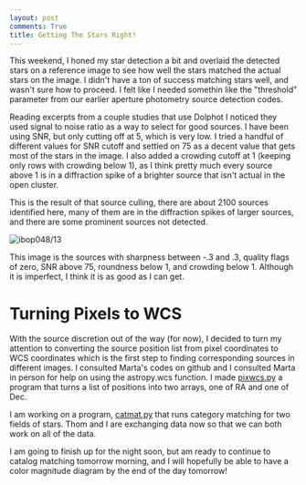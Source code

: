 ```yaml
---
layout: post
comments: True
title: Getting The Stars Right!
---
```


This weekend, I honed my star detection a bit and overlaid the detected stars on a reference image to see how well the stars matched the actual stars on the image. I didn't have a ton of success matching stars well, and wasn't sure how to proceed. I felt like I needed somethin like the "threshold" parameter from our earlier aperture photometry source detection codes.

Reading excerpts from a couple studies that use Dolphot I noticed they used signal to noise ratio as a way to select for good sources. I have been using SNR, but only cutting off at 5, which is very low. I tried a handful of different values for SNR cutoff and settled on 75 as a decent value that gets most of the stars in the image. I also added a crowding cutoff at 1 (keeping only rows with crowding below 1), as I think pretty much every source above 1 is in a diffraction spike of a brighter source that isn't actual in the open cluster.

This is the result of that source culling, there are about 2100 sources identified here, many of them are in the diffraction spikes of larger sources, and there are some prominent sources not detected.

![ibop048/13]({{ewolyror.github.io}}/images/ibop048:13.png)

This image is the sources with sharpness between -.3 and .3, quality flags of zero, SNR above 75, roundness below 1, and crowding below 1. Although it is imperfect, I think it is as good as I can get.  

# Turning Pixels to WCS

With the source discretion out of the way (for now), I decided to turn my attention to converting the source position list from pixel coordinates to WCS coordinates which is the first step to finding corresponding sources in different images. I consulted Marta's codes on github and I consulted Marta in person for help on using the astropy.wcs function. I made [pixwcs.py](https://github.com/GosnellResearchGroupSummer2018/NGC6819/blob/master/Rory's%20Codes/pixwcs.py) a program that turns a list of positions into two arrays, one of RA and one of Dec.

I am working on a program, [catmat.py](https://github.com/GosnellResearchGroupSummer2018/NGC6819/blob/master/Rory's%20Codes/catmat.py) that runs category matching for two fields of stars. Thom and I are exchanging data now so that we can both work on all of the data.

I am going to finish up for the night soon, but am ready to continue to catalog matching tomorrow morning, and I will hopefully be able to have a color magnitude diagram by the end of the day tomorrow!
